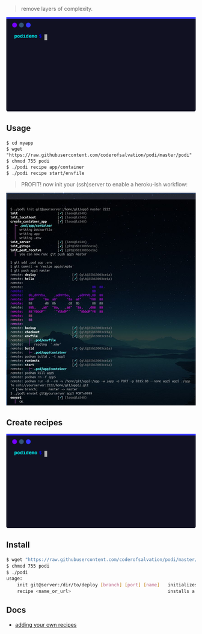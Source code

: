 > remove layers of complexity.

![](./doc/intro.svg)

## Usage

```
$ cd myapp 
$ wget "https://raw.githubusercontent.com/coderofsalvation/podi/master/podi"
$ chmod 755 podi
$ ./podi recipe app/container
$ ./podi recipe start/envfile
```

> PROFIT! now init your (ssh)server to enable a heroku-ish workflow:

![](./doc/workflow.jpg)

## Create recipes

![](./doc/extend.svg)

## Install

```bash
$ wget "https://raw.githubusercontent.com/coderofsalvation/podi/master/podi"
$ chmod 755 podi
$ ./podi
usage: 
    init git@server:/dir/to/deploy [branch] [port] [name]   initializes a deployment 
    recipe <name_or_url>                                    installs a recipe from podi repo or url
```

## Docs

* [adding your own recipes](doc/recipes.md)
